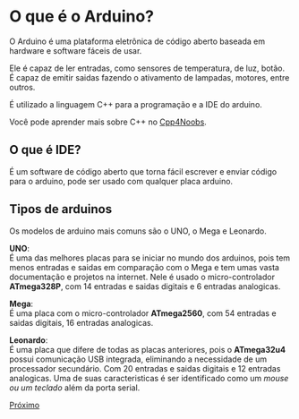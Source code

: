 # O que é o Arduino?

O Arduino é uma plataforma eletrônica de código aberto baseada em hardware e software fáceis de usar.

Ele é capaz de ler entradas, como sensores de temperatura, de luz, botão. É capaz de emitir saidas fazendo o ativamento de lampadas, motores, entre outros.

É utilizado a linguagem C++ para a programação e a IDE do arduino.

Você pode aprender mais sobre C++ no <a href="https://github.com/Novout/cpp4noobs" target="_blank">Cpp4Noobs</a>.
## O que é IDE?

É um software de código aberto que torna fácil escrever e enviar código para o arduino, pode ser usado com qualquer placa arduino.

## Tipos de arduinos

Os modelos de arduino mais comuns são o UNO, o Mega e Leonardo.

**UNO**:
<br> É uma das melhores placas para se iniciar no mundo dos arduinos, pois tem menos entradas e saidas em comparação com o Mega e tem umas vasta documentação e projetos na internet. Nele é usado o micro-controlador **ATmega328P**, com 14 entradas e saidas digitais e 6 entradas analogicas.

**Mega**:
<br>É uma placa com o micro-controlador **ATmega2560**, com 54 entradas e saidas digitais, 16 entradas analogicas.

**Leonardo**:
<br> É uma placa que difere de todas as placas anteriores, pois o **ATmega32u4** possui comunicação USB integrada, eliminando a necessidade de um processador secundário. Com 20 entradas e saidas digitais e 12 entradas analogicas. Uma de suas caracteristicas é ser identificado como um *mouse ou um teclado* além da porta serial.

[Próximo](../02/01-variaveis.md)